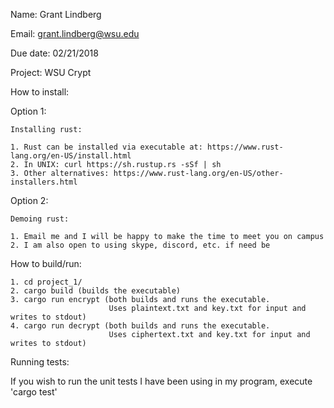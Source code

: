 Name: Grant Lindberg

Email: grant.lindberg@wsu.edu

Due date: 02/21/2018

Project: WSU Crypt

How to install:

Option 1:

    Installing rust:

    1. Rust can be installed via executable at: https://www.rust-lang.org/en-US/install.html
    2. In UNIX: curl https://sh.rustup.rs -sSf | sh
    3. Other alternatives: https://www.rust-lang.org/en-US/other-installers.html

Option 2:

    Demoing rust:

    1. Email me and I will be happy to make the time to meet you on campus
    2. I am also open to using skype, discord, etc. if need be

How to build/run:

    1. cd project_1/
    2. cargo build (builds the executable)
    3. cargo run encrypt (both builds and runs the executable.
                          Uses plaintext.txt and key.txt for input and writes to stdout)
    4. cargo run decrypt (both builds and runs the executable.
                          Uses ciphertext.txt and key.txt for input and writes to stdout)

Running tests:

If you wish to run the unit tests I have been using in my program, execute 'cargo test'
